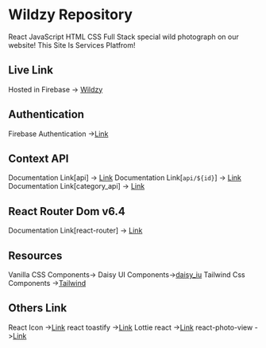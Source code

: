 # Wildzy Repository
 React JavaScript HTML CSS Full Stack special wild photograph on our website!
This Site Is Services Platfrom!

## Live Link
Hosted in Firebase -> [Wildzy]()

## Authentication 
Firebase Authentication ->[Link](https://firebase.google.com/?gclid=CIKapKmQn_sCFU_J1AodQE4NGQ&gclsrc=ds) 

## Context API
Documentation Link[api] -> [Link]()
Documentation Link[`api/${id}`] -> [Link](`https://learning-website-server-bappysheikh1.vercel.app/category/${params.id}`)
Documentation Link[category_api] -> [Link](https://learning-website-server-nu.vercel.app/tutorial)

## React Router Dom v6.4 
Documentation Link[react-router] -> [Link](https://reactrouter.com/en/main/start/overview)

## Resources 
Vanilla CSS Components->
Daisy UI Components->[daisy_iu](https://daisyui.com/)
Tailwind Css Components ->[Tailwind](https://tailwindcss.com/)

## Others Link
React Icon ->[Link](https://react-icons.github.io/react-icons/)
react toastify ->[Link](https://www.npmjs.com/package/react-toastify)
Lottie react ->[Link](https://www.npmjs.com/package/lottie-react)
react-photo-view ->[Link](https://www.npmjs.com/package/react-photo-view)
